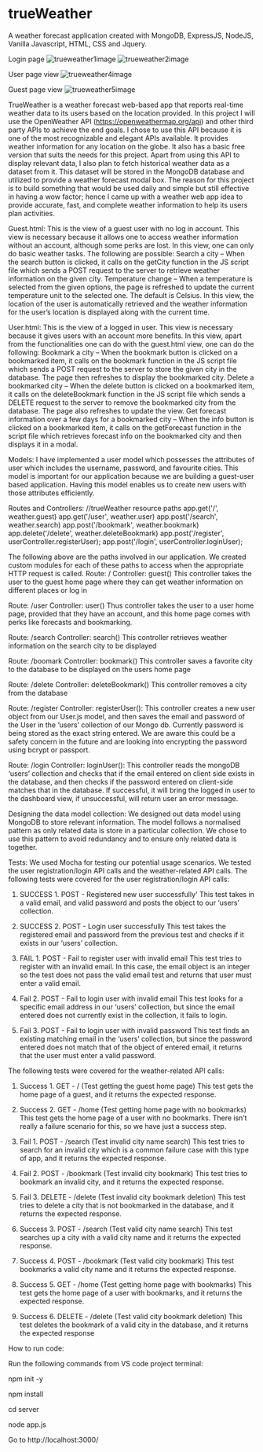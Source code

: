 # trueWeather
A weather forecast application created with MongoDB, ExpressJS, NodeJS, Vanilla Javascript, HTML, CSS and Jquery.

Login page
![trueweather1image](https://user-images.githubusercontent.com/77641869/172741253-e2cf9b0e-198c-40b3-9388-4fb3a8c3db54.PNG)
![trueweather2image](https://user-images.githubusercontent.com/77641869/172741260-fd5d48bc-6710-4e98-95c8-d740990f9637.PNG)

User page view
![trueweather4image](https://user-images.githubusercontent.com/77641869/172741275-865dc125-1106-473b-ab3c-f02bee9a854c.PNG)

Guest page view
![trueweather5image](https://user-images.githubusercontent.com/77641869/172741299-75e7929d-07b8-4687-ac16-b18ce6ea6ba1.PNG)

TrueWeather is a weather forecast web-based app that reports real-time weather data to its 
users based on the location provided. In this project I will use the OpenWeather API 
(https://openweathermap.org/api) and other third party APIs to achieve the end goals. I chose to use this API because it is one 
of the most recognizable and elegant APIs available. It provides weather information for any 
location on the globe. It also has a basic free version that suits the needs for this project. Apart 
from using this API to display relevant data, I also plan to fetch historical weather data as a 
dataset from it. This dataset will be stored in the MongoDB database and utilized to provide a weather forecast modal box. 
The reason for this project is to build something that would be 
used daily and simple but still effective in having a wow factor; hence I came up with a weather 
web app idea to provide accurate, fast, and complete weather information to help its users plan 
activities.

Guest.html:
	This is the view of a guest user with no log in account. This view is necessary because it allows one to access weather information without an account, although some perks are lost. In this view, one can only do basic weather tasks. The following are possible:
Search a city – When the search button is clicked, it calls on the getCity function in the JS script file which sends a POST request to the server to retrieve weather information on the given city.
Temperature change – When a temperature is selected from the given options, the page is refreshed to update the current temperature unit to the selected one. The default is Celsius.
In this view, the location of the user is automatically retrieved and the weather information for the user’s location is displayed along with the current time.

User.html:
	This is the view of a logged in user. This view is necessary because it gives users with an account more benefits. In this view, apart from the functionalities one can do with the guest.html view, one can do the following:
Bookmark a city – When the bookmark button is clicked on a bookmarked item, it calls on the bookmark function in the JS script file which sends a POST request to the server to store the given city in the database. The page then refreshes to display the bookmarked city.
Delete a bookmarked city – When the delete button is clicked on a bookmarked item, it calls on the deleteBookmark function in the JS script file which sends a DELETE request to the server to remove the bookmarked city from the database. The page also refreshes to update the view.
Get forecast information over a few days for a bookmarked city – When the info button is clicked on a bookmarked item, it calls on the getForecast function in the script file which retrieves forecast info on the bookmarked city and then displays it in a modal.


Models:
I have implemented a user model which possesses the attributes of user which includes the 
username, password, and favourite cities. This model is important for our application because we 
are building a guest-user based application. Having this model enables us to create new users 
with those attributes efficiently.

Routes and Controllers:
//trueWeather resource paths 
app.get('/', weather.guest)
app.get('/user', weather.user) 
app.post('/search', weather.search) 
app.post('/bookmark', weather.bookmark) 
app.delete('/delete', weather.deleteBookmark)
app.post('/register', userController.registerUser);
app.post('/login', userController.loginUser); 

The following above are the paths involved in our application. We created custom modules for 
each of these paths to access when the appropriate HTTP request is called.
Route: / 
Controller: guest()
This controller takes the user to the guest home page where they can get weather information on 
different places or log in

Route: /user 
Controller: user()
Thus controller takes the user to a user home page, provided that they have an account, and this 
home page comes with perks like forecasts and bookmarking.

Route: /search
Controller: search()
This controller retrieves weather information on the search city to be displayed

Route: /boomark 
Controller: bookmark()
This controller saves a favorite city to the database to be displayed on the users home page

Route: /delete 
Controller: deleteBookmark()
This controller removes a city from the database

Route: /register
Controller: registerUser():
This controller creates a new user object from our User.js model, and then saves the email and 
password of the User in the ‘users’ collection of our Mongo db. Currently password is being 
stored as the exact string entered. We are aware this could be a safety concern in the future and 
are looking into encrypting the password using bcrypt or passport.

Route: /login
Controller: loginUser():
This controller reads the mongoDB ‘users’ collection and checks that if the email entered on 
client side exists in the database, and then checks if the password entered on client-side matches that in the database. If successful, it will bring the logged in user to the dashboard view, if unsuccessful, will return user an error message.

Designing the data model collection:
We designed out data model using MongoDB to store relevant information. The model 
follows a normalised pattern as only related data is store in a particular collection. We chose to 
use this pattern to avoid redundancy and to ensure only related data is together.

Tests:
We used Mocha for testing our potential usage scenarios. We tested the user registration/login 
API calls and the weather-related API calls. 
The following tests were covered for the user registration/login API calls: 
1. SUCCESS 1. POST - Registered new user successfully'
This test takes in a valid email, and valid password and posts the object to our ‘users’ collection.

2. SUCCESS 2. POST - Login user successfully
This test takes the registered email and password from the previous test and checks if it exists in 
our ‘users’ collection. 

3. FAIL 1. POST - Fail to register user with invalid email
This test tries to register with an invalid email. In this case, the email object is an integer so the 
test does not pass the valid email test and returns that user must enter a valid email. 

4. Fail 2. POST - Fail to login user with invalid email
This test looks for a specific email address in our ‘users’ collection, but since the email entered 
does not currently exist in the collection, it fails to login.

5. Fail 3. POST - Fail to login user with invalid password
This test finds an existing matching email in the ‘users’ collection, but since the password 
entered does not match that of the object of entered email, it returns that the user must enter a 
valid password.

The following tests were covered for the weather-related API calls: 
1. Success 1. GET - / (Test getting the guest home page)
This test gets the home page of a guest, and it returns the expected response.

2. Success 2. GET - /home (Test getting home page with no bookmarks)
This test gets the home page of a user with no bookmarks. There isn’t really a failure scenario for
this, so we have just a success step.

3. Fail 1. POST - /search (Test invalid city name search)
This test tries to search for an invalid city which is a common failure case with this type of app,
and it returns the expected response.

4. Fail 2. POST - /bookmark (Test invalid city bookmark)
This test tries to bookmark an invalid city, and it returns the expected response.

5. Fail 3. DELETE - /delete (Test invalid city bookmark deletion)
This test tries to delete a city that is not bookmarked in the database, and it returns the expected 
response.

6. Success 3. POST - /search (Test valid city name search)
This test searches up a city with a valid city name and it returns the expected response.

7. Success 4. POST - /bookmark (Test valid city bookmark)
This test bookmarks a valid city name and it returns the expected response.

8. Success 5. GET - /home (Test getting home page with bookmarks)
This test gets the home page of a user with bookmarks, and it returns the expected response.

9. Success 6. DELETE - /delete (Test valid city bookmark deletion)
This test deletes the bookmark of a valid city in the database, and it returns the expected
response

How to run code:

Run the following commands from VS code project terminal:

npm init -y

npm install

cd server

node app.js

Go to http://localhost:3000/


